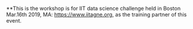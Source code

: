 **This is the workshop is for IIT data science challenge held in Boston Mar.16th 2019, MA: https://www.iitagne.org, as the training partner of this event.  
